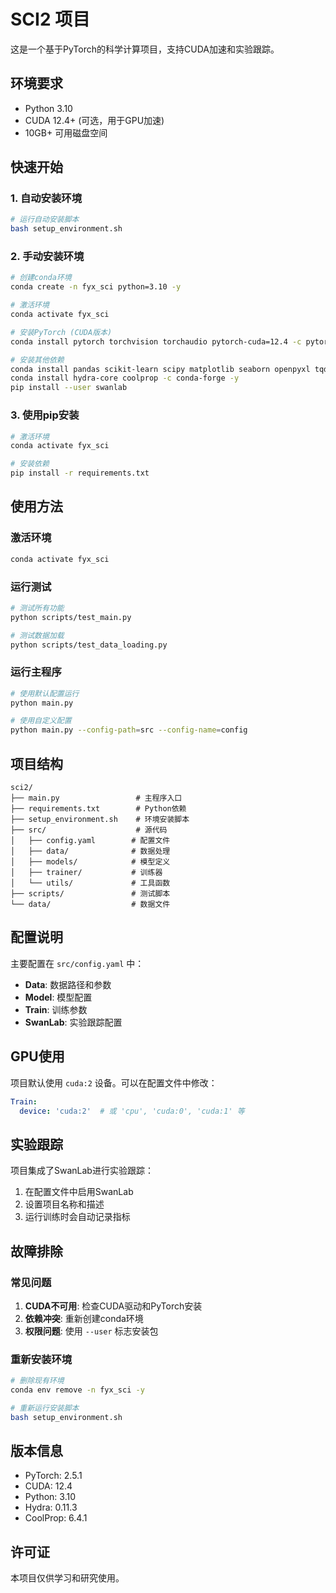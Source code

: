 # SCI2 项目

这是一个基于PyTorch的科学计算项目，支持CUDA加速和实验跟踪。

## 环境要求

- Python 3.10
- CUDA 12.4+ (可选，用于GPU加速)
- 10GB+ 可用磁盘空间

## 快速开始

### 1. 自动安装环境

```bash
# 运行自动安装脚本
bash setup_environment.sh
```

### 2. 手动安装环境

```bash
# 创建conda环境
conda create -n fyx_sci python=3.10 -y

# 激活环境
conda activate fyx_sci

# 安装PyTorch (CUDA版本)
conda install pytorch torchvision torchaudio pytorch-cuda=12.4 -c pytorch -c nvidia -y

# 安装其他依赖
conda install pandas scikit-learn scipy matplotlib seaborn openpyxl tqdm -c conda-forge -y
conda install hydra-core coolprop -c conda-forge -y
pip install --user swanlab
```

### 3. 使用pip安装

```bash
# 激活环境
conda activate fyx_sci

# 安装依赖
pip install -r requirements.txt
```

## 使用方法

### 激活环境

```bash
conda activate fyx_sci
```

### 运行测试

```bash
# 测试所有功能
python scripts/test_main.py

# 测试数据加载
python scripts/test_data_loading.py
```

### 运行主程序

```bash
# 使用默认配置运行
python main.py

# 使用自定义配置
python main.py --config-path=src --config-name=config
```

## 项目结构

```
sci2/
├── main.py                 # 主程序入口
├── requirements.txt        # Python依赖
├── setup_environment.sh    # 环境安装脚本
├── src/                    # 源代码
│   ├── config.yaml        # 配置文件
│   ├── data/              # 数据处理
│   ├── models/            # 模型定义
│   ├── trainer/           # 训练器
│   └── utils/             # 工具函数
├── scripts/               # 测试脚本
└── data/                  # 数据文件
```

## 配置说明

主要配置在 `src/config.yaml` 中：

- **Data**: 数据路径和参数
- **Model**: 模型配置
- **Train**: 训练参数
- **SwanLab**: 实验跟踪配置

## GPU使用

项目默认使用 `cuda:2` 设备。可以在配置文件中修改：

```yaml
Train:
  device: 'cuda:2'  # 或 'cpu', 'cuda:0', 'cuda:1' 等
```

## 实验跟踪

项目集成了SwanLab进行实验跟踪：

1. 在配置文件中启用SwanLab
2. 设置项目名称和描述
3. 运行训练时会自动记录指标

## 故障排除

### 常见问题

1. **CUDA不可用**: 检查CUDA驱动和PyTorch安装
2. **依赖冲突**: 重新创建conda环境
3. **权限问题**: 使用 `--user` 标志安装包

### 重新安装环境

```bash
# 删除现有环境
conda env remove -n fyx_sci -y

# 重新运行安装脚本
bash setup_environment.sh
```

## 版本信息

- PyTorch: 2.5.1
- CUDA: 12.4
- Python: 3.10
- Hydra: 0.11.3
- CoolProp: 6.4.1

## 许可证

本项目仅供学习和研究使用。
